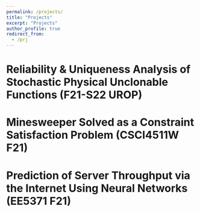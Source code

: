 ```yaml
---
permalink: /projects/
title: "Projects"
excerpt: "Projects"
author_profile: true
redirect_from: 
  - /prj
---
```


Reliability & Uniqueness Analysis of Stochastic Physical Unclonable Functions (F21-S22 UROP)
======
<object data="/files/UROP Symposium Presentation.pdf" height="100%" width="100%"></object>

Minesweeper Solved as a Constraint Satisfaction Problem (CSCI4511W F21)
======
<object data="/files/CSCI_4511W_Final_Project_Report_.pdf" height="100%" width="100%"></object>

Prediction of Server Throughput via the Internet Using Neural Networks (EE5371 F21)
======
<object data="/files/EE5371 Final Report.pdf" height="100%" width="100%"></object>
